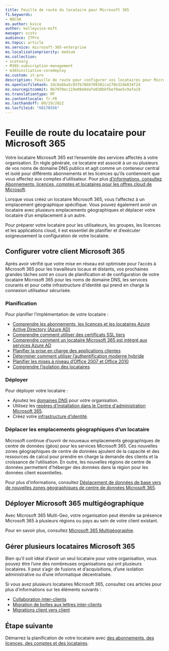```yaml
---
title: Feuille de route du locataire pour Microsoft 365
f1.keywords:
- NOCSH
ms.author: kvice
author: kelleyvice-msft
manager: scotv
audience: ITPro
ms.topic: article
ms.service: microsoft-365-enterprise
ms.localizationpriority: medium
ms.collection:
- scotvorg
- M365-subscription-management
- m365initiative-coredeploy
ms.custom: it-pro
description: Feuille de route pour configurer vos locataires pour Microsoft 365.
ms.openlocfilehash: 2dc0a6ba5c85fb7866789381ca170e324b834f24
ms.sourcegitcommit: 0b7070ec119e00e0dafe030bbfbef0ae5c9afa19
ms.translationtype: MT
ms.contentlocale: fr-FR
ms.lasthandoff: 09/29/2022
ms.locfileid: "68178556"
---
```

# <a name="tenant-roadmap-for-microsoft-365"></a>Feuille de route du locataire pour Microsoft 365

Votre locataire Microsoft 365 est l’ensemble des services affectés à votre organisation. En règle générale, ce locataire est associé à un ou plusieurs de vos noms de domaine DNS publics et agit comme un conteneur central et isolé pour différents abonnements et les licences qu’ils contiennent que vous affectez aux comptes d’utilisateur. Pour plus [d’informations, consultez Abonnements, licences, comptes et locataires pour les offres cloud de Microsoft](subscriptions-licenses-accounts-and-tenants-for-microsoft-cloud-offerings.md).

Lorsque vous créez un locataire Microsoft 365, vous l’affectez à un emplacement géographique spécifique. Vous pouvez également avoir un locataire avec plusieurs emplacements géographiques et déplacer votre locataire d’un emplacement à un autre.

Pour préparer votre locataire pour les utilisateurs, les groupes, les licences et les applications cloud, il est essentiel de planifier et d’exécuter soigneusement la configuration de votre locataire.

## <a name="set-up-your-microsoft-365-tenant"></a>Configurer votre client Microsoft 365

Après avoir vérifié que votre mise en réseau est optimisée pour l’accès à Microsoft 365 pour les travailleurs locaux et distants, vos prochaines grandes tâches sont en cours de planification et de configuration de votre locataire Microsoft 365 pour les noms de domaine DNS, les services courants et pour cette infrastructure d’identité qui prend en charge la connexion utilisateur sécurisée.

### <a name="plan"></a>Planification

Pour planifier l’implémentation de votre locataire :

- [Comprendre les abonnements, les licences et les locataires Azure Active Directory (Azure AD)](subscriptions-licenses-accounts-and-tenants-for-microsoft-cloud-offerings.md)
- [Comprendre comment utiliser des certificats SSL tiers](plan-for-third-party-ssl-certificates.md)
- [Comprendre comment un locataire Microsoft 365 est intégré aux services Azure AD](integrated-apps-and-azure-ads.md)
- [Planifier la prise en charge des applications clientes](microsoft-365-client-support-certificate-based-authentication.md)
- [Déterminer comment utiliser l’authentification moderne hybride](hybrid-modern-auth-overview.md)
- [Planifier les mises à niveau d’Office 2007 et Office 2010](plan-upgrade-previous-versions-office.md)
- [Comprendre l’isolation des locataires](/compliance/assurance/assurance-microsoft-365-isolation-controls#tenant-isolation)

### <a name="deploy"></a>Déployer

Pour déployer votre locataire : 

- Ajoutez les [domaines DNS](../admin/setup/add-domain.md) pour votre organisation.
- Utilisez les [repères d’installation dans le Centre d'administration Microsoft 365](setup-guides-for-microsoft-365.md).
- Créez votre [infrastructure d’identité](deploy-identity-solution-overview.md).

### <a name="move-a-tenants-geographic-locations"></a>Déplacer les emplacements géographiques d’un locataire

Microsoft continue d’ouvrir de nouveaux emplacements géographiques de centre de données (géos) pour les services Microsoft 365. Ces nouvelles zones géographiques de centre de données ajoutent de la capacité et des ressources de calcul pour prendre en charge la demande des clients et la croissance de l’utilisation. En outre, les nouvelles régions de centre de données permettent d'héberger des données dans la région pour les données client essentielles.

Pour plus d’informations, consultez [Déplacement de données de base vers de nouvelles zones géographiques de centre de données Microsoft 365](moving-data-to-new-datacenter-geos.md).


## <a name="deploy-microsoft-365-multi-geo"></a>Déployer Microsoft 365 multigéographique

Avec Microsoft 365 Multi-Geo, votre organisation peut étendre sa présence Microsoft 365 à plusieurs régions ou pays au sein de votre client existant.

Pour en savoir plus, consultez [Microsoft 365 Multigéographie](microsoft-365-multi-geo.md).

## <a name="manage-multiple-microsoft-365-tenants"></a>Gérer plusieurs locataires Microsoft 365 

Bien qu’il soit idéal d’avoir un seul locataire pour votre organisation, vous pouvez être l’une des nombreuses organisations qui ont plusieurs locataires. Il peut s’agir de fusions et d’acquisitions, d’une isolation administrative ou d’une informatique décentralisée.

Si vous avez plusieurs locataires Microsoft 365, consultez ces articles pour plus d’informations sur les éléments suivants :

- [Collaboration inter-clients](microsoft-365-inter-tenant-collaboration.md)
- [Migration de boîtes aux lettres inter-clients](cross-tenant-mailbox-migration.md)
- [Migrations client vers client](microsoft-365-tenant-to-tenant-migrations.md)

## <a name="next-step"></a>Étape suivante

Démarrez la planification de votre locataire avec [des abonnements, des licences, des comptes et des locataires](subscriptions-licenses-accounts-and-tenants-for-microsoft-cloud-offerings.md).
